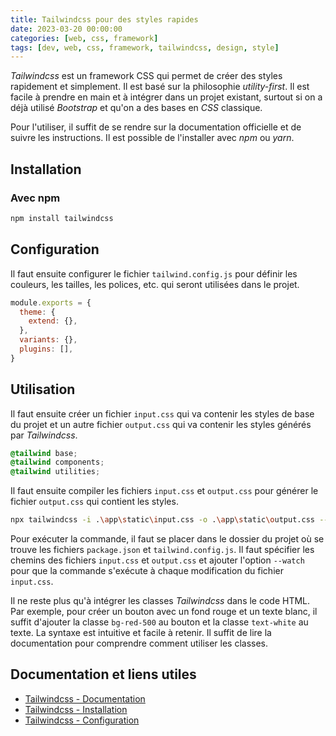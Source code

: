 ```yaml
---
title: Tailwindcss pour des styles rapides
date: 2023-03-20 00:00:00
categories: [web, css, framework]
tags: [dev, web, css, framework, tailwindcss, design, style]
---
```


*Tailwindcss* est un framework CSS qui permet de créer des styles rapidement et simplement. Il est basé sur la philosophie *utility-first*. Il est facile à prendre en main et à intégrer dans un projet existant, surtout si on a déjà utilisé *Bootstrap* et qu'on a des bases en *CSS* classique.

Pour l'utiliser, il suffit de se rendre sur la documentation officielle et de suivre les instructions. Il est possible de l'installer avec *npm* ou *yarn*.

## Installation

### Avec npm

```bash
npm install tailwindcss
```

## Configuration

Il faut ensuite configurer le fichier `tailwind.config.js` pour définir les couleurs, les tailles, les polices, etc. qui seront utilisées dans le projet.

```js
module.exports = {
  theme: {
    extend: {},
  },
  variants: {},
  plugins: [],
}
```

## Utilisation

Il faut ensuite créer un fichier `input.css` qui va contenir les styles de base du projet et un autre fichier `output.css` qui va contenir les styles générés par *Tailwindcss*.

```css
@tailwind base;
@tailwind components;
@tailwind utilities;
```

Il faut ensuite compiler les fichiers `input.css` et `output.css` pour générer le fichier `output.css` qui contient les styles.

```bash
npx tailwindcss -i .\app\static\input.css -o .\app\static\output.css --watch
```

Pour exécuter la commande, il faut se placer dans le dossier du projet où se trouve les fichiers `package.json` et `tailwind.config.js`. Il faut spécifier les chemins des fichiers `input.css` et `output.css` et ajouter l'option `--watch` pour que la commande s'exécute à chaque modification du fichier `input.css`.

Il ne reste plus qu'à intégrer les classes *Tailwindcss* dans le code HTML. Par exemple, pour créer un bouton avec un fond rouge et un texte blanc, il suffit d'ajouter la classe `bg-red-500` au bouton et la classe `text-white` au texte. La syntaxe est intuitive et facile à retenir. Il suffit de lire la documentation pour comprendre comment utiliser les classes.

## Documentation et liens utiles

- [Tailwindcss - Documentation](https://v2.tailwindcss.com/docs)
- [Tailwindcss - Installation](https://v2.tailwindcss.com/docs/installation)
- [Tailwindcss - Configuration](https://v2.tailwindcss.com/docs/configuration)